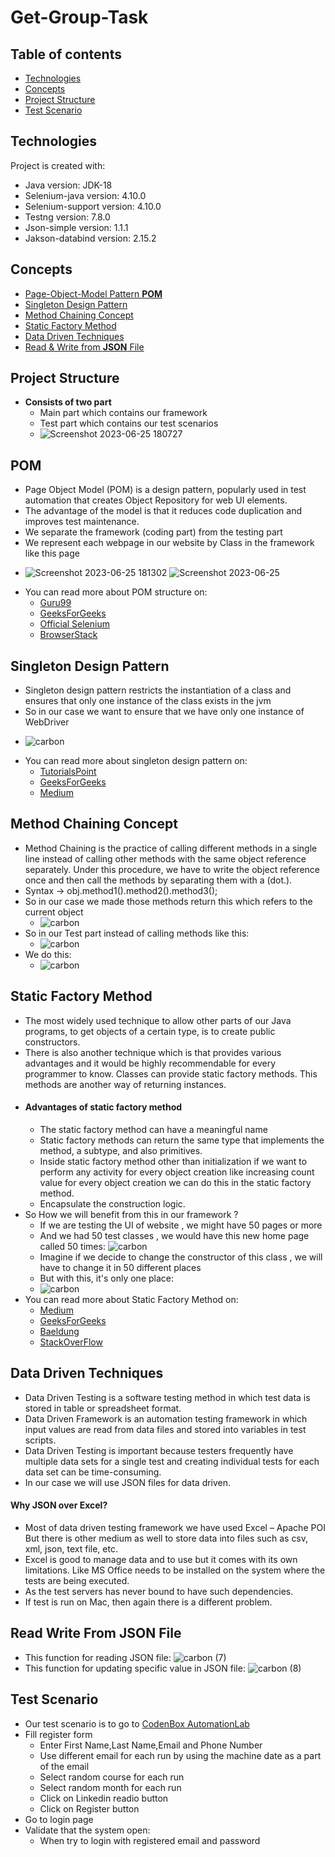 # Get-Group-Task
## Table of contents
* [Technologies](#technologies)
* [Concepts](#concepts)
* [Project Structure](#project-structure)
* [Test Scenario](#test-scenario)
## Technologies
Project is created with:
* Java version: JDK-18
* Selenium-java version: 4.10.0
* Selenium-support version: 4.10.0
* Testng version: 7.8.0
* Json-simple version: 1.1.1
* Jakson-databind version: 2.15.2
## Concepts
* [Page-Object-Model Pattern **POM**](#pom)
* [Singleton Design Pattern](#singleton-design-pattern)
* [Method Chaining Concept](#method-chaining-concept)
* [Static Factory Method](#static-factory-method)
* [Data Driven Techniques](#data-driven-techniques)
* [Read & Write from **JSON** File](#read-write-from-json-file)
## Project Structure
* **Consists of two part**
  - Main part which contains our framework
  - Test part which contains our test scenarios
  - ![Screenshot 2023-06-25 180727](https://github.com/FadyWaheed11/Get-Group-Task/assets/41761100/b7f7273c-ba23-4071-ad05-d48516fb25f2.png)
## POM
* Page Object Model (POM) is a design pattern, popularly used in test automation that creates Object Repository for web UI elements.
* The advantage of the model is that it reduces code duplication and improves test maintenance.
* We separate the framework (coding part) from the testing part
* We represent each webpage in our website by Class in the framework like this page
 - ![Screenshot 2023-06-25 181302](https://github.com/FadyWaheed11/Get-Group-Task/assets/41761100/977b41a2-3689-4a95-a969-29890d7ac685) ![Screenshot 2023-06-25](https://github.com/FadyWaheed11/Get-Group-Task/assets/41761100/6a1a7ed4-78f9-4c4c-9179-84135913f9a1)
* You can read more about POM structure on:
  - [Guru99](https://www.guru99.com/page-object-model-pom-page-factory-in-selenium-ultimate-guide.html)
  - [GeeksForGeeks](https://www.geeksforgeeks.org/page-object-model-pom/)
  - [Official Selenium](https://www.selenium.dev/documentation/test_practices/encouraged/page_object_models/)
  - [BrowserStack](https://www.browserstack.com/guide/page-object-model-in-selenium)
## Singleton Design Pattern
* Singleton design pattern restricts the instantiation of a class and ensures that only one instance of the class exists in the jvm
* So in our case we want to ensure that we have only one instance of WebDriver
 - ![carbon](https://user-images.githubusercontent.com/41761100/208140616-36f392ad-121e-41fb-9efa-ab9cff2ac6be.svg)
* You can read more about singleton design pattern on:
  - [TutorialsPoint](https://www.tutorialspoint.com/design_pattern/singleton_pattern.htm)
  - [GeeksForGeeks](https://www.geeksforgeeks.org/java-singleton-design-pattern-practices-examples/)
  - [Medium](https://medium.com/geekculture/introduction-to-design-patterns-understanding-singleton-design-pattern-5a4d49960444#:~:text=The%20Singleton%20Design%20Pattern%20is,%3B%20in%20case%20of%20Java)
## Method Chaining Concept
* Method Chaining is the practice of calling different methods in a single line instead of calling other methods with the same object reference separately. Under this procedure, we have to write the object reference once and then call the methods by separating them with a (dot.).
* Syntax -> obj.method1().method2().method3();
* So in our case we made those methods return this which refers to the current object
  - ![carbon](https://github.com/FadyWaheed11/Get-Group-Task/assets/41761100/ef012880-88af-4aa2-bc7c-6033ce69b518)
* So in our Test part instead of calling methods like this:
  - ![carbon](https://github.com/FadyWaheed11/Get-Group-Task/assets/41761100/0469e135-864a-4b89-becc-ddd2feefeb45)
* We do this:
  - ![carbon](https://github.com/FadyWaheed11/Get-Group-Task/assets/41761100/0cc04aac-9a81-496f-a1f7-b57dab993b1d)
## Static Factory Method
* The most widely used technique to allow other parts of our Java programs, to get objects of a certain type, is to create public constructors.
* There is also another technique which is that provides various advantages and it would be highly recommendable for every programmer to know. Classes can provide static factory methods. This methods are another way of returning instances.
* #### Advantages of static factory method
  - The static factory method can have a meaningful name 
  - Static factory methods can return the same type that implements the method, a subtype, and also primitives.
  - Inside static factory method other than initialization if we want to perform any activity for every object creation like increasing count value for every object creation we can do this in the static factory method.
  - Encapsulate the construction logic.
* So How we will benefit from this in our framework ?
  - If we are testing the UI of website , we might have 50 pages or more 
  - And we had 50 test classes , we would have this new home page called 50 times:
    ![carbon](https://github.com/FadyWaheed11/Get-Group-Task/assets/41761100/3a4b70f1-9e7d-46bf-bfc3-eb4529f90deb)
  - Imagine if we decide to change the constructor of this class , we will have to change it in 50 different places 
  - But with this, it's only one place:
  - ![carbon](https://github.com/FadyWaheed11/Get-Group-Task/assets/41761100/8d1ffee9-fea7-411b-a328-e3efdbd58202)
* You can read more about Static Factory Method on:
  - [Medium](https://medium.com/javarevisited/static-factory-methods-an-alternative-to-public-constructors-73cbe8b9fda)
  - [GeeksForGeeks](https://www.geeksforgeeks.org/difference-between-constructor-and-static-factory-method-in-java/#:~:text=The%20static%20factory%20methods%20are,cached%20and%20reused%20if%20required)
  - [Baeldung](https://www.baeldung.com/java-constructors-vs-static-factory-methods)
  - [StackOverFlow](https://stackoverflow.com/questions/929021/what-are-static-factory-methods)
## Data Driven Techniques
* Data Driven Testing is a software testing method in which test data is stored in table or spreadsheet format.
* Data Driven Framework is an automation testing framework in which input values are read from data files and stored into variables in test scripts.
* Data Driven Testing is important because testers frequently have multiple data sets for a single test and creating individual tests for each data set can be time-consuming.
* In our case we will use JSON files for data driven.
#### Why JSON over Excel?
 - Most of data driven testing framework we have used Excel – Apache POI But there is other medium as well to store data into files such as csv, xml, json, text file, etc.
 - Excel is good to manage data and to use but it comes with its own limitations. Like MS Office needs to be installed on the system where the tests are being executed. 
 - As the test servers has never bound to have such dependencies.
 - If test is run on Mac, then again there is a different problem.
## Read Write From JSON File
* This function for reading JSON file:
  ![carbon (7)](https://user-images.githubusercontent.com/41761100/208143652-6b5089ba-9f8b-42d3-a5d9-37711fdcdcb4.svg)
* This function for updating specific value in JSON file:
  ![carbon (8)](https://user-images.githubusercontent.com/41761100/208144073-5f308434-c6a9-41f6-9ca7-f345b10aee4e.svg)
## Test Scenario
* Our test scenario is to go to [CodenBox AutomationLab](https://codenboxautomationlab.com/registration-form/)
* Fill register form
  - Enter First Name,Last Name,Email and Phone Number
  - Use different email for each run by using the machine date as a part of the email
  - Select random course for each run
  - Select random month for each run
  - Click on Linkedin readio button
  - Click on Register button
* Go to login page   
* Validate that the system open:
  - When try to login with registered email and password
